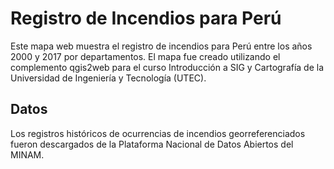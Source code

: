 # Registro de Incendios para Perú

Este mapa web muestra el registro de incendios para Perú entre los años 2000 y 2017 por departamentos. El mapa fue creado utilizando el complemento qgis2web para el curso Introducción a SIG y Cartografía de la Universidad de Ingeniería y Tecnología (UTEC).

## Datos
Los registros históricos de ocurrencias de incendios georreferenciados fueron descargados de la Plataforma Nacional de Datos Abiertos del MINAM.

